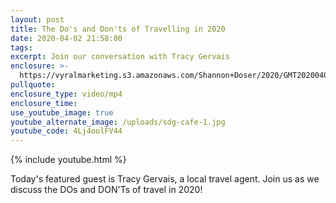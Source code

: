 ```yaml
---
layout: post
title: The Do's and Don'ts of Travelling in 2020
date: 2020-04-02 21:58:00
tags:
excerpt: Join our conversation with Tracy Gervais
enclosure: >-
  https://vyralmarketing.s3.amazonaws.com/Shannon+Doser/2020/GMT20200401-213456_Shannon-Do_640x360.mp4
pullquote:
enclosure_type: video/mp4
enclosure_time:
use_youtube_image: true
youtube_alternate_image: /uploads/sdg-cafe-1.jpg
youtube_code: 4Lj4oolFV44
---
```


{% include youtube.html %}

Today's featured guest is Tracy Gervais, a local travel agent. Join us as we discuss the DOs and DON'Ts of travel in 2020\!